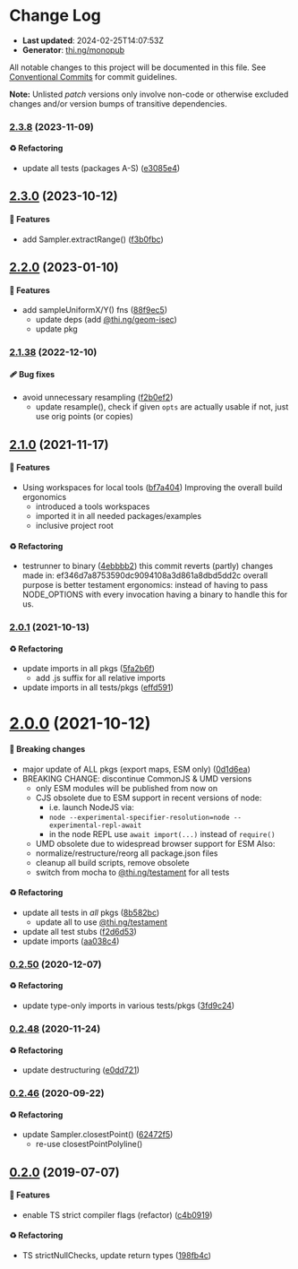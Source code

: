 # Change Log

- **Last updated**: 2024-02-25T14:07:53Z
- **Generator**: [thi.ng/monopub](https://thi.ng/monopub)

All notable changes to this project will be documented in this file.
See [Conventional Commits](https://conventionalcommits.org/) for commit guidelines.

**Note:** Unlisted _patch_ versions only involve non-code or otherwise excluded changes
and/or version bumps of transitive dependencies.

### [2.3.8](https://github.com/thi-ng/umbrella/tree/@thi.ng/geom-resample@2.3.8) (2023-11-09)

#### ♻️ Refactoring

- update all tests (packages A-S) ([e3085e4](https://github.com/thi-ng/umbrella/commit/e3085e4))

## [2.3.0](https://github.com/thi-ng/umbrella/tree/@thi.ng/geom-resample@2.3.0) (2023-10-12)

#### 🚀 Features

- add Sampler.extractRange() ([f3b0fbc](https://github.com/thi-ng/umbrella/commit/f3b0fbc))

## [2.2.0](https://github.com/thi-ng/umbrella/tree/@thi.ng/geom-resample@2.2.0) (2023-01-10)

#### 🚀 Features

- add sampleUniformX/Y() fns ([88f9ec5](https://github.com/thi-ng/umbrella/commit/88f9ec5))
  - update deps (add [@thi.ng/geom-isec](https://github.com/thi-ng/umbrella/tree/main/packages/geom-isec))
  - update pkg

### [2.1.38](https://github.com/thi-ng/umbrella/tree/@thi.ng/geom-resample@2.1.38) (2022-12-10)

#### 🩹 Bug fixes

- avoid unnecessary resampling ([f2b0ef2](https://github.com/thi-ng/umbrella/commit/f2b0ef2))
  - update resample(), check if given `opts` are actually usable
    if not, just use orig points (or copies)

## [2.1.0](https://github.com/thi-ng/umbrella/tree/@thi.ng/geom-resample@2.1.0) (2021-11-17)

#### 🚀 Features

- Using workspaces for local tools ([bf7a404](https://github.com/thi-ng/umbrella/commit/bf7a404))
  Improving the overall build ergonomics
  - introduced a tools workspaces
  - imported it in all needed packages/examples
  - inclusive project root

#### ♻️ Refactoring

- testrunner to binary ([4ebbbb2](https://github.com/thi-ng/umbrella/commit/4ebbbb2))
  this commit reverts (partly) changes made in:
  ef346d7a8753590dc9094108a3d861a8dbd5dd2c
  overall purpose is better testament ergonomics:
  instead of having to pass NODE_OPTIONS with every invocation
  having a binary to handle this for us.

### [2.0.1](https://github.com/thi-ng/umbrella/tree/@thi.ng/geom-resample@2.0.1) (2021-10-13)

#### ♻️ Refactoring

- update imports in all pkgs ([5fa2b6f](https://github.com/thi-ng/umbrella/commit/5fa2b6f))
  - add .js suffix for all relative imports
- update imports in all tests/pkgs ([effd591](https://github.com/thi-ng/umbrella/commit/effd591))

# [2.0.0](https://github.com/thi-ng/umbrella/tree/@thi.ng/geom-resample@2.0.0) (2021-10-12)

#### 🛑 Breaking changes

- major update of ALL pkgs (export maps, ESM only) ([0d1d6ea](https://github.com/thi-ng/umbrella/commit/0d1d6ea))
- BREAKING CHANGE: discontinue CommonJS & UMD versions
  - only ESM modules will be published from now on
  - CJS obsolete due to ESM support in recent versions of node:
    - i.e. launch NodeJS via:
    - `node --experimental-specifier-resolution=node --experimental-repl-await`
    - in the node REPL use `await import(...)` instead of `require()`
  - UMD obsolete due to widespread browser support for ESM
  Also:
  - normalize/restructure/reorg all package.json files
  - cleanup all build scripts, remove obsolete
  - switch from mocha to [@thi.ng/testament](https://github.com/thi-ng/umbrella/tree/main/packages/testament) for all tests

#### ♻️ Refactoring

- update all tests in _all_ pkgs ([8b582bc](https://github.com/thi-ng/umbrella/commit/8b582bc))
  - update all to use [@thi.ng/testament](https://github.com/thi-ng/umbrella/tree/main/packages/testament)
- update all test stubs ([f2d6d53](https://github.com/thi-ng/umbrella/commit/f2d6d53))
- update imports ([aa038c4](https://github.com/thi-ng/umbrella/commit/aa038c4))

### [0.2.50](https://github.com/thi-ng/umbrella/tree/@thi.ng/geom-resample@0.2.50) (2020-12-07)

#### ♻️ Refactoring

- update type-only imports in various tests/pkgs ([3fd9c24](https://github.com/thi-ng/umbrella/commit/3fd9c24))

### [0.2.48](https://github.com/thi-ng/umbrella/tree/@thi.ng/geom-resample@0.2.48) (2020-11-24)

#### ♻️ Refactoring

- update destructuring ([e0dd721](https://github.com/thi-ng/umbrella/commit/e0dd721))

### [0.2.46](https://github.com/thi-ng/umbrella/tree/@thi.ng/geom-resample@0.2.46) (2020-09-22)

#### ♻️ Refactoring

- update Sampler.closestPoint() ([62472f5](https://github.com/thi-ng/umbrella/commit/62472f5))
  - re-use closestPointPolyline()

## [0.2.0](https://github.com/thi-ng/umbrella/tree/@thi.ng/geom-resample@0.2.0) (2019-07-07)

#### 🚀 Features

- enable TS strict compiler flags (refactor) ([c4b0919](https://github.com/thi-ng/umbrella/commit/c4b0919))

#### ♻️ Refactoring

- TS strictNullChecks, update return types ([198fb4c](https://github.com/thi-ng/umbrella/commit/198fb4c))

